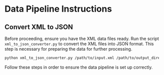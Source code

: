 # Data Pipeline Instructions

## Convert XML to JSON

Before proceeding, ensure you have the XML data files ready. Run the script `xml_to_json_converter.py` to convert the XML files into JSON format. This step is necessary for preparing the data for further processing.

```bash
python xml_to_json_converter.py /path/to/input.xml /path/to/output_directory
```

Follow these steps in order to ensure the data pipeline is set up correctly.
